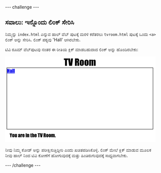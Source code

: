 --- challenge ---

## ಸವಾಲು: ಇನ್ನೊಂದು ಲಿಂಕ್ ಸೇರಿಸಿ

ನಿಮ್ಮನ್ನು `index.html` ಎನ್ನುವ ಹಾಲ್ ವೆಬ್ ಪುಟಕ್ಕೆ ಮರಳಿ ಕರೆತರಲು `tvroom.html` ಪುಟಕ್ಕೆ ಒಂದು `<a>` ಲಿಂಕ್ ಅನ್ನು ಸೇರಿಸಿ. ಲಿಂಕ್ ಪಠ್ಯವು 'Hall' ಆಗಿರಬೇಕು.

ಟಿವಿ ರೂಮ್ ವೆಬ್‌ಪುಟವು ನಂತರ ಈ ರೀತಿಯ ಕ್ಲಿಕ್ ಮಾಡಬಹುದಾದ ಲಿಂಕ್ ಅನ್ನು ಹೊಂದಿರಬೇಕು:

![screenshot](images/rooms-hall-link.png)

ನೀವು ನಿಮ್ಮ ಕೋಡ್ ಅನ್ನು ಪರೀಕ್ಷಿಸುತ್ತಿದ್ದೀರಿ ಎಂದು ಖಚಿತಪಡಿಸಿಕೊಳ್ಳಿ. ಲಿಂಕ್ ಮೇಲೆ ಕ್ಲಿಕ್ ಮಾಡುವ ಮೂಲಕ ನೀವು ಹಾಲ್ ನಿಂದ ಟಿವಿ ಕೋಣೆಗೆ ಹೋಗುವುದಕ್ಕೆ ಮತ್ತು ಹಿಂತಿರುಗುವುದಕ್ಕೆ ಸಾಧ್ಯವಾಗಬೇಕು.

--- /challenge ---
